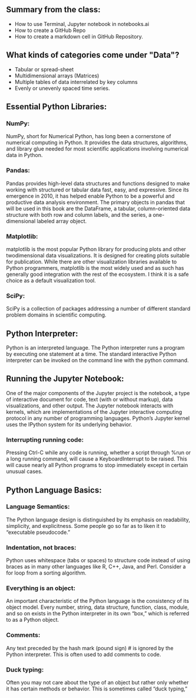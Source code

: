 ## Summary from the class:
- How to use Terminal, Jupyter notebook in notebooks.ai
- How to create a GitHub Repo
- How to create a markdown cell in GitHub Repository. 

## What kinds of categories come under "Data"?
- Tabular or spread-sheet 
- Multidimensional arrays (Matrices)
- Multiple tables of data interrelated by key columns
- Evenly or unevenly spaced time series.

## Essential Python Libraries:

### NumPy:
NumPy, short for Numerical Python, has long been a cornerstone of numerical computing in Python. It provides the data structures, algorithms, and library glue needed for most scientific applications involving numerical data in Python.

### Pandas:
Pandas provides high-level data structures and functions designed to make working with structured or tabular data fast, easy, and expressive. Since its emergence in 2010, it has helped enable Python to be a powerful and productive data analysis environment. The primary objects in pandas that will be used in this book are the DataFrame, a tabular, column-oriented data structure with both row and column labels, and the series, a one-dimensional labeled array object.

### Matplotlib:
matplotlib is the most popular Python library for producing plots and other twodimensional data visualizations. It is designed for creating plots suitable for publication. While there are other visualization libraries available to Python programmers, matplotlib is the most widely used and as such has generally good integration with the rest of the ecosystem. I think it is a safe choice as a default visualization tool.

### SciPy:
SciPy is a collection of packages addressing a number of different standard problem domains in scientific computing.

## Python Interpreter:
Python is an interpreted language. The Python interpreter runs a program by executing one statement at a time. The standard interactive Python interpreter can be invoked on the command line with the python command.

## Running the Jupyter Notebook:
One of the major components of the Jupyter project is the notebook, a type of interactive document for code, text (with or without markup), data visualizations, and other output. The Jupyter notebook interacts with kernels, which are implementations of the Jupyter interactive computing protocol in any number of programming languages.
Python’s Jupyter kernel uses the IPython system for its underlying behavior.

### Interrupting running code:
Pressing Ctrl-C while any code is running, whether a script through %run or a long running command, will cause a KeyboardInterrupt to be raised. This will cause nearly all Python programs to stop immediately except in certain unusual cases.

## Python Language Basics:

### Language Semantics:
The Python language design is distinguished by its emphasis on readability, simplicity, and explicitness. Some people go so far as to liken it to “executable pseudocode.”

### Indentation, not braces:
Python uses whitespace (tabs or spaces) to structure code instead of using braces as in many other languages like R, C++, Java, and Perl. Consider a for loop from a sorting
algorithm.

### Everything is an object:
An important characteristic of the Python language is the consistency of its object model. Every number, string, data structure, function, class, module, and so on exists
in the Python interpreter in its own “box,” which is referred to as a Python object.

### Comments:
Any text preceded by the hash mark (pound sign) # is ignored by the Python interpreter. This is often used to add comments to code.

### Duck typing:
Often you may not care about the type of an object but rather only whether it has certain methods or behavior. This is sometimes called “duck typing,”
